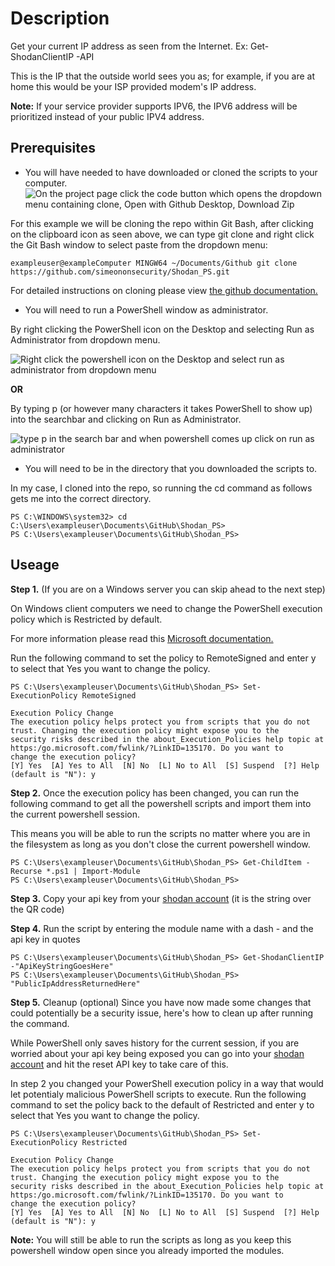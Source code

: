# Description
Get your current IP address as seen from the Internet. Ex: Get-ShodanClientIP -API

This is the IP that the outside world sees you as; for example, if you are at home this would be your ISP provided modem's IP address.

**Note:** If your service provider supports IPV6, the IPV6 address will be prioritized instead of your public IPV4 address.

## Prerequisites
* You will have needed to have downloaded or cloned the scripts to your computer.
![On the project page click the code button which opens the dropdown menu containing clone, Open with Github Desktop, Download Zip](https://github.com/makeitbetter/Shodan_PS/blob/main/demo/download.gif)

For this example we will be cloning the repo within Git Bash, after clicking on the clipboard icon as seen above, we can type git clone and right click the Git Bash window to select paste from the dropdown menu:
```
exampleuser@exampleComputer MINGW64 ~/Documents/Github git clone https://github.com/simeononsecurity/Shodan_PS.git
```
For detailed instructions on cloning please view [the github documentation.](https://docs.github.com/en/free-pro-team@latest/github/creating-cloning-and-archiving-repositories/cloning-a-repository)

* You will need to run a PowerShell window as administrator.

By right clicking the PowerShell icon on the Desktop and selecting Run as Administrator from dropdown menu.

![Right click the powershell icon on the Desktop and select run as administrator from dropdown menu](https://github.com/makeitbetter/Shodan_PS/blob/main/demo/RcRunAsAdmin.gif)

**OR**

By typing p (or however many characters it takes PowerShell to show up) into the searchbar and clicking on Run as Administrator.

![type p in the search bar and when powershell comes up click on run as administrator](https://github.com/makeitbetter/Shodan_PS/blob/main/demo/SearchBarRunAsAdmin.gif)


* You will need to be in the directory that you downloaded the scripts to. 

In my case, I cloned into the repo, so running the cd command as follows gets me into the correct directory.

```
PS C:\WINDOWS\system32> cd C:\Users\exampleuser\Documents\GitHub\Shodan_PS>
PS C:\Users\exampleuser\Documents\GitHub\Shodan_PS>

```

## Useage

**Step 1.** (If you are on a Windows server you can skip ahead to the next step)

On Windows client computers we need to change the PowerShell execution policy which is Restricted by default.
 
For more information please read this [Microsoft documentation.](https:/go.microsoft.com/fwlink/?LinkID=135170)

Run the following command to set the policy to RemoteSigned and enter y to select that Yes you want to change the policy.
```
PS C:\Users\exampleuser\Documents\GitHub\Shodan_PS> Set-ExecutionPolicy RemoteSigned

Execution Policy Change 
The execution policy helps protect you from scripts that you do not trust. Changing the execution policy might expose you to the
security risks described in the about_Execution_Policies help topic at https:/go.microsoft.com/fwlink/?LinkID=135170. Do you want to
change the execution policy?
[Y] Yes  [A] Yes to All  [N] No  [L] No to All  [S] Suspend  [?] Help (default is "N"): y
```
**Step 2.** Once the execution policy has been changed, you can run the following command to get all the powershell scripts and import
them into the current powershell session.

This means you will be able to run the scripts no matter where you are in the filesystem as long as you don't close the current powershell window.
```
PS C:\Users\exampleuser\Documents\GitHub\Shodan_PS> Get-ChildItem -Recurse *.ps1 | Import-Module
PS C:\Users\exampleuser\Documents\GitHub\Shodan_PS>
```
**Step 3.** Copy your api key from your [shodan account](https://account.shodan.io/) (it is the string over the QR code)

**Step 4.** Run the script by entering the module name with a dash - and the api key in quotes
```
PS C:\Users\exampleuser\Documents\GitHub\Shodan_PS> Get-ShodanClientIP -"ApiKeyStringGoesHere"
PS C:\Users\exampleuser\Documents\GitHub\Shodan_PS>
"PublicIpAddressReturnedHere"
```

**Step 5.** Cleanup (optional)
Since you have now made some changes that could potentially be a security issue, here's how to clean up after running the command.

While PowerShell only saves history for the current session, if you are worried about your api key being exposed you can go into your [shodan account](https://account.shodan.io/) and hit the reset API key to take care of this.

In step 2 you changed your PowerShell execution policy in a way that would let potentialy malicious PowerShell scripts to execute. Run the following command to set the policy back to
the default of Restricted and enter y to select that Yes you want to change the policy.
```
PS C:\Users\exampleuser\Documents\GitHub\Shodan_PS> Set-ExecutionPolicy Restricted

Execution Policy Change 
The execution policy helps protect you from scripts that you do not trust. Changing the execution policy might expose you to the
security risks described in the about_Execution_Policies help topic at https:/go.microsoft.com/fwlink/?LinkID=135170. Do you want to
change the execution policy?
[Y] Yes  [A] Yes to All  [N] No  [L] No to All  [S] Suspend  [?] Help (default is "N"): y
```
**Note:** You will still be able to run the scripts as long as you keep this powershell window open since you already imported the modules.
